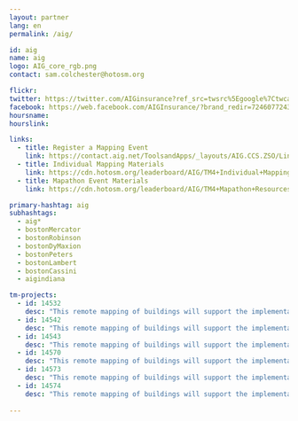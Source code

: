 ```yaml
---
layout: partner
lang: en
permalink: /aig/

id: aig
name: aig
logo: AIG_core_rgb.png
contact: sam.colchester@hotosm.org

flickr: 
twitter: https://twitter.com/AIGinsurance?ref_src=twsrc%5Egoogle%7Ctwcamp%5Eserp%7Ctwgr%5Eauthor
facebook: https://web.facebook.com/AIGInsurance/?brand_redir=724607724392388
hoursname:
hourslink:

links:
  - title: Register a Mapping Event
    link: https://contact.aig.net/ToolsandApps/_layouts/AIG.CCS.ZSO/LinksRedirector.aspx?link=GDG
  - title: Individual Mapping Materials
    link: https://cdn.hotosm.org/leaderboard/AIG/TM4+Individual+Mapping+Materials+v2.zip
  - title: Mapathon Event Materials
    link: https://cdn.hotosm.org/leaderboard/AIG/TM4+Mapathon+Resources+v2.zip

primary-hashtag: aig
subhashtags:
  - aig*
  - bostonMercator
  - bostonRobinson
  - bostonDyMaxion
  - bostonPeters
  - bostonLambert
  - bostonCassini
  - aigindiana

tm-projects:
  - id: 14532
    desc: "This remote mapping of buildings will support the implementation of planned activities and largely the generation of data for humanitarian activities in the identified provinces."
  - id: 14542
    desc: "This remote mapping of buildings will support the implementation of planned activities and largely the generation of data for humanitarian activities in the identified provinces."
  - id: 14543
    desc: "This remote mapping of buildings will support the implementation of planned activities and largely the generation of data for humanitarian activities in the identified provinces."
  - id: 14570
    desc: "This remote mapping of buildings will support the implementation of planned activities and largely the generation of data for humanitarian activities in the identified provinces."
  - id: 14573
    desc: "This remote mapping of buildings will support the implementation of planned activities and largely the generation of data for humanitarian activities in the identified provinces."
  - id: 14574
    desc: "This remote mapping of buildings will support the implementation of planned activities and largely the generation of data for humanitarian activities in the identified provinces."
    
---
```

